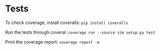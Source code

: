 # Tests

To check coverage, install coveralls:
```pip install coveralls```

Run the tests through coveral:
```coverage run --source sim setup.py test```

Print the coverage report:
```coverage report -m```